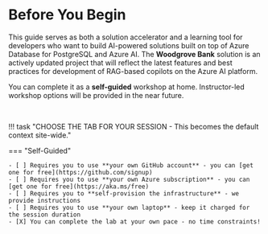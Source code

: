 # Before You Begin

This guide serves as both a solution accelerator and a learning tool for developers who want to build AI-powered solutions built on top of Azure Database for PostgreSQL and Azure AI. The **Woodgrove Bank** solution is an actively updated project that will reflect the latest features and best practices for development of RAG-based copilots on the Azure AI platform.

You can complete it as a **self-guided** workshop at home. Instructor-led workshop options will be provided in the near future.

<br/>

!!! task "CHOOSE THE TAB FOR YOUR SESSION - This becomes the default context site-wide."

=== "Self-Guided"

    - [ ] Requires you to use **your own GitHub account** - you can [get one for free](https://github.com/signup)
    - [ ] Requires you to use **your own Azure subscription** - you can [get one for free](https://aka.ms/free) 
    - [ ] Requires you to **self-provision the infrastructure** - we provide instructions
    - [ ] Requires you to use **your own laptop** - keep it charged for the session duration
    - [X] You can complete the lab at your own pace - no time constraints!

<!-- === "Microsoft AI Tour"

    - [ ] Requires you to use **your own GitHub account** - you can [get one for free](https://github.com/signup)
    - [X] Uses the **built-in Azure subscription** from Skillable - you get auth credentials
    - [X] Uses the **pre-provisioned infrastructure** from Skillable - you save setup time
    - [ ] Requires you to use **your own laptop** - keep it charged for the session duration
    - [ ] You have 75 minutes for the entire session - assume 60 mins for the lab alone

    !!! question "Are you currently in a Microsoft AI Tour session? [Go directly to Provision & Setup!](./02-Setup/1-Provision-And-Setup/02-Skillable.md)"      
    
=== "Microsoft Ignite"

    - [ ] Requires you to use **your own GitHub account** - you can [get one for free](https://github.com/signup)
    - [X] Uses the **built-in Azure subscription** from Skillable - you get auth credentials
    - [X] Uses the **pre-provisioned infrastructure** from Skillable - you save setup time
    - [X] Uses the **in-venue workstations** setup for event - just find an open seat to use
    - [ ] You have 75 minutes for the entire session - assume 60 mins for the lab alone
    
    !!! question "Are you currently in a Microsoft Ignite session? [Go directly to Provision & Setup!](./02-Setup/1-Provision-And-Setup/02-Skillable.md)"      
       -->